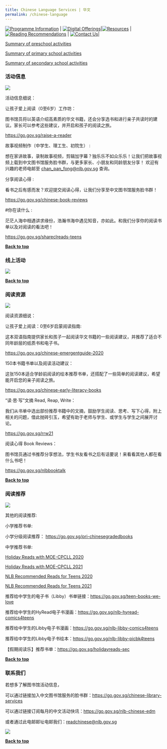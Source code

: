```yaml
---
title: Chinese Language Services | 华文
permalink: /chinese-language
---
```

[![Programme Information](/images/mother-tongue-services/Programme%20Information_Chinese.png)](#programme-information) | [![Digital Offerings](/images/mother-tongue-services/Digital%20Offerings_Chinese.png)](#digital-offerings)|[![Resources](/images/mother-tongue-services/Resources_Chinese.png)](#resources) | [![Reading Recommendations](/images/mother-tongue-services/Reading%20Recommendations_Chinese.png)](#reading-recommendations) | [![Contact Us](/images/mother-tongue-services/Contact%20Us_Chinese%20.png)](#contact-us)|

[Summary of preschool activities](/files/Preschool%20activities.pdf)

[Summary of primary school activities](/files/Primary%20school%20activities.pdf)

[Summary of secondary school activities](/files/Secondary%20school%20activities.pdf)


### 活动信息                                                       



![](/images/mother-tongue-services/Programme%20Information.png)

活动信息细说：

让孩子爱上阅读（0至6岁）工作坊：

图书馆员将以英语介绍高素质的华文书籍，还会分享选书和进行亲子共读时的建议。家长可以参考这些建议，并开启和孩子的阅读之旅。

https://go.gov.sg/raise-a-reader

故事视频制作（中学生、理工生、初院生） :

想在家讲故事，录制故事视频，剪辑加字幕？独乐乐不如众乐乐！让我们把故事视频上载到中文图书馆服务脸书群，与更多家长、小朋友和同龄朋友分享！
欢迎有兴趣的老师电邮至 chan_pan_fong@nlb.gov.sg 查询。

分享阅读心得 :

看书之后有感而发？欢迎提交阅读心得，让我们分享至中文图书馆服务脸书群！

https://go.gov.sg/chinese-book-reviews 

#你在读什么 :

茫茫人海中相遇讲求缘份，浩瀚书海中遇见知音，亦如此。和我们分享你的阅读书单以及对阅读的看法吧！

https://go.gov.sg/shareclreads-teens



<b><a href="#top">Back to top</a></b>

### 线上活动



![](/images/mother-tongue-services/Digital%20Offerings.png)

<b><a href="#top">Back to top</a></b>	

### 阅读资源



![](/images/mother-tongue-services/Reading%20Resources.png)

阅读资源细说：

让孩子爱上阅读：0至6岁启蒙阅读指南:

这本双语指南提供家长和孩子一起阅读华文书籍的一些阅读建议，并推荐了适合不同年龄层的纸质书和电子书。

https://go.gov.sg/chinese-emergentguide-2020



150本书籍书单以及阅读活动建议：

这张150本适合学龄前阅读的绘本推荐书单，还搭配了一些简单的阅读建议，希望能开启您的亲子阅读之旅。

https://go.gov.sg/chinese-early-literacy-books

“读·思·写”文摘 Read, Reap, Write：

我们从书单中选出部份推荐书籍中的文摘，鼓励学生阅读、思考、写下心得，附上相关的问题，借此抛砖引玉，希望有助于老师与学生、或学生与学生之间展开讨论。

https://go.gov.sg/rrw21

阅读心得 Book Reviews：

图书馆员通过书推荐分享想法，学生书友看书之后有话要说！来看看其他人都在看什么书吧！

https://go.gov.sg/nlbbooktalk 


<b><a href="#top">Back to top</a></b>	

### 阅读推荐



![](/images/mother-tongue-services/Reading%20Recommendations%20(Libby%20Containers).png)

其他的阅读推荐:

小学推荐书单:

小学分级阅读推荐：
https://go.gov.sg/pri-chinesegradedbooks

中学推荐书单:

[Holiday Reads with MOE-CPCLL 2020](/files/Holiday%20Reads%20with%20MOE-CPCLL%202020.pdf)

[Holiday Reads with MOE-CPCLL 2021](/files/Holiday%20Reads%20with%20MOE-CPCLL%202021.pdf)

[NLB Recommended Reads for Teens 2020](/files/NLB%20Recommended%20Reads%20for%20Teens%202020.pdf)

[NLB Recommended Reads for Teens 2021](/files/NLB%20Recommended%20Reads%20for%20Teens%202021.pdf)


推荐给中学生的电子书（Libby）书单链接：https://go.gov.sg/teen-books-we-love 

推荐给中学生的HyRead电子书漫画：https://go.gov.sg/nlb-hyread-comics4teens 

推荐给中学生的Libby电子书漫画：https://go.gov.sg/nlb-libby-comics4teens 

推荐给中学生的Libby电子书绘本：https://go.gov.sg/nlb-libby-picbk4teens 

【假期阅读乐】推荐书单：https://go.gov.sg/holidayreads-sec 


<b><a href="#top">Back to top</a></b>	
	
### 联系我们

若想多了解图书馆活动信息，

可以通过链接加入中文图书馆服务的脸书群：https://go.gov.sg/chinese-library-services

可以通过链接订阅每月的中文活动快讯：https://go.gov.sg/nlb-chinese-edm

或者通过此电邮邮址电邮我们：readchinese@nlb.gov.sg


![](/images/mother-tongue-services/Contact%20Us.png)

<b><a href="#top">Back to top</a></b>